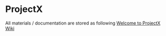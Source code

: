 # ProjectX

All materials / documentation are stored as following [Welcome to ProjectX Wiki](https://github.com/hoangphan/ProjectX/wiki/Welcome-to-the-ProjectX-wiki!)
